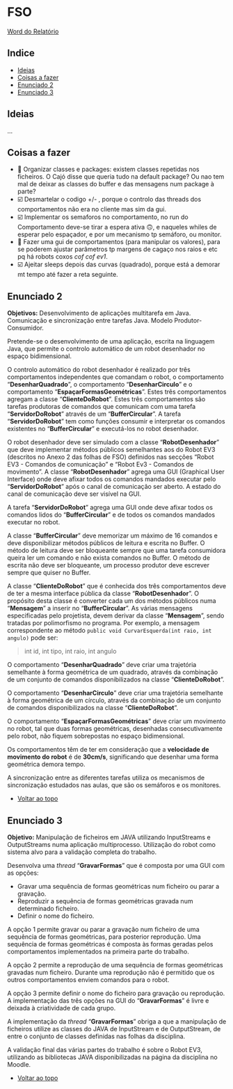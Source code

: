 # FSO

[Word do Relatório](http://www.blankwebsite.com/)

## Indice
* [Ideias](#ideias)
* [Coisas a fazer](#coisas-a-fazer)
* [Enunciado 2](#enunciado-2)
* [Enunciado 3](#enunciado-3)

## Ideias
...
	
## Coisas a fazer
* 🔳 Organizar classes e packages: existem classes repetidas nos ficheiros. O Cajó disse que queria tudo na default package? Ou nao tem mal de deixar as classes do buffer e das mensagens num package à parte?
* ☑️ Desmartelar o codigo +/- , porque o controlo das threads dos comportamentos não era no cliente mas sim da gui.
* ☑️ Implementar os semaforos no comportamento, no run do Comportamento deve-se tirar a espera ativa 🙃, e naqueles whiles de esperar pelo espaçador, e por um mecanismo tp semáforo, ou monitor.
* 🔳 Fazer uma gui de comportamentos (para manipular os valores), para se poderem ajustar parâmetros tp margens de cagaço nos raios e etc pq há robots coxos *cof cof ev1*.
* ☑️ Ajeitar sleeps depois das curvas (quadrado), porque está a demorar mt tempo até fazer a reta seguinte.

## Enunciado 2

**Objetivos:** Desenvolvimento de aplicações multitarefa em Java. Comunicação e
sincronização entre tarefas Java. Modelo Produtor-Consumidor.

Pretende-se o desenvolvimento de uma aplicação, escrita na linguagem Java, que permite o
controlo automático de um robot desenhador no espaço bidimensional.

O controlo automático do robot desenhador é realizado por três comportamentos
independentes que comandam o robot, o comportamento “**DesenharQuadrado**”, o
comportamento “**DesenharCirculo**” e o comportamento “**EspaçarFormasGeométricas**”.
Estes três comportamentos agregam a classe “**ClienteDoRobot**”. Estes três comportamentos
são tarefas produtoras de comandos que comunicam com uma tarefa “**ServidorDoRobot**”
através de um “**BufferCircular**”. A tarefa “**ServidorDoRobot**” tem como funções consumir
e interpretar os comandos existentes no “**BufferCircular**” e executá-los no robot desenhador.

O robot desenhador deve ser simulado com a classe “**RobotDesenhador**” que deve
implementar métodos públicos semelhantes aos do Robot EV3 (descritos no Anexo 2 das
folhas de FSO) definidos nas secções “Robot EV3 - Comandos de comunicação” e “Robot
Ev3 - Comandos de movimento”. A classe “**RobotDesenhador**” agrega uma GUI (Graphical
User Interface) onde deve afixar todos os comandos mandados executar pelo
“**ServidorDoRobot**” após o canal de comunicação ser aberto. A estado do canal de
comunicação deve ser visível na GUI.

A tarefa “**ServidorDoRobot**” agrega uma GUI onde deve afixar todos os comandos lidos do
“**BufferCircular**” e de todos os comandos mandados executar no robot.

A classe “**BufferCircular**” deve memorizar um máximo de 16 comandos e deve
disponibilizar métodos públicos de leitura e escrita no Buffer. O método de leitura deve ser
bloqueante sempre que uma tarefa consumidora queira ler um comando e não exista 
comandos no Buffer. O método de escrita não deve ser bloqueante, um processo produtor
deve escrever sempre que quiser no Buffer.

A classe “**ClienteDoRobot**” que é conhecida dos três comportamentos deve de ter a mesma
interface pública da classe “**RobotDesenhador**”. O propósito desta classe é converter cada
um dos métodos públicos numa “**Mensagem**” a inserir no “**BufferCircular**”. As várias
mensagens especificadas pelo projetista, devem derivar da classe “**Mensagem**”, sendo
tratadas por polimorfismo no programa. Por exemplo, a mensagem correspondente ao
método `public void CurvarEsquerda(int raio, int angulo)` pode ser:

> int id, int tipo, int raio, int angulo

O comportamento “**DesenharQuadrado**” deve criar uma trajetória semelhante à forma
geométrica de um quadrado, através da combinação de um conjunto de comandos
disponibilizados na classe “**ClienteDoRobot**”.

O comportamento “**DesenharCirculo**” deve criar uma trajetória semelhante à forma
geométrica de um círculo, através da combinação de um conjunto de comandos
disponibilizados na classe “**ClienteDoRobot**”.

O comportamento “**EspaçarFormasGeométricas**” deve criar um movimento no robot, tal
que duas formas geométricas, desenhadas consecutivamente pelo robot, não fiquem
sobrepostas no espaço bidimensional.

Os comportamentos têm de ter em consideração que a **velocidade de movimento do robot**
é de **30cm/s**, significando que desenhar uma forma geométrica demora tempo.

A sincronização entre as diferentes tarefas utiliza os mecanismos de sincronização estudados
nas aulas, que são os semáforos e os monitores.

* [Voltar ao topo](#fso)

## Enunciado 3

**Objetivo:** Manipulação de ficheiros em JAVA utilizando InputStreams e OutputStreams
numa aplicação multiprocesso. Utilização do robot como sistema alvo para a validação
completa do trabalho.

Desenvolva uma *thread* “**GravarFormas**” que é composta por uma GUI com as opções:
* Gravar uma sequência de formas geométricas num ficheiro ou parar a gravação.
* Reproduzir a sequência de formas geométricas gravada num determinado ficheiro.
* Definir o nome do ficheiro.

A opção 1 permite gravar ou parar a gravação num ficheiro de uma sequência de formas
geométricas, para posterior reprodução. Uma sequência de formas geométricas é
composta às formas geradas pelos comportamentos implementados na primeira parte do
trabalho.

A opção 2 permite a reprodução de uma sequência de formas geométricas gravadas num
ficheiro. Durante uma reprodução não é permitido que os outros comportamentos enviem
comandos para o robot.

A opção 3 permite definir o nome do ficheiro para gravação ou reprodução.
A implementação das três opções na GUI do “**GravarFormas**” é livre e deixada à
criatividade de cada grupo.

A implementação da *thread* “**GravarFormas**” obriga a que a manipulação de ficheiros
utilize as classes do JAVA de InputStream e de OutputStream, de entre o conjunto de
classes definidas nas folhas da disciplina.

A validação final das várias partes do trabalho é sobre o Robot EV3, utilizando as
bibliotecas JAVA disponibilizadas na página da disciplina no Moodle.

* [Voltar ao topo](#fso)
